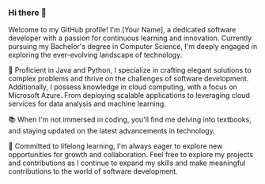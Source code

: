 ### Hi there 👋

Welcome to my GitHub profile! I'm [Your Name], a dedicated software developer with a passion for continuous learning and innovation. Currently pursuing my Bachelor's degree in Computer Science, I'm deeply engaged in exploring the ever-evolving landscape of technology.

🚀 Proficient in Java and Python, I specialize in crafting elegant solutions to complex problems and thrive on the challenges of software development. Additionally, I possess knowledge in cloud computing, with a focus on Microsoft Azure. From deploying scalable applications to leveraging cloud services for data analysis and machine learning.

📚 When I'm not immersed in coding, you'll find me delving into textbooks, and staying updated on the latest advancements in technology.

🌱 Committed to lifelong learning, I'm always eager to explore new opportunities for growth and collaboration. Feel free to explore my projects and contributions as I continue to expand my skills and make meaningful contributions to the world of software development.
